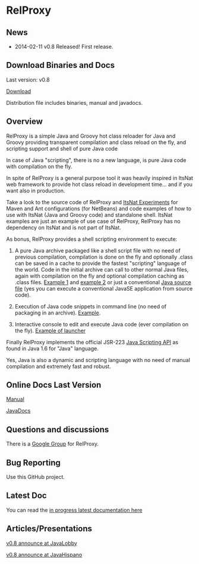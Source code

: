 RelProxy
========

News
------

- 2014-02-11 v0.8 Released! First release.

Download Binaries and Docs
------

Last version: v0.8

[Download](https://sourceforge.net/projects/relproxy/files/)

Distribution file includes binaries, manual and javadocs.

Overview
------

RelProxy is a simple Java and Groovy hot class reloader for Java and Groovy providing transparent compilation and class reload on the fly, and scripting support and shell of pure Java code

In case of Java "scripting", there is no a new language, is pure Java code with compilation on the fly.

In spite of RelProxy is a general purpose tool it was heavily inspired in ItsNat web framework to provide hot class reload in development time... and if you want also in production.

Take a look to the source code of RelProxy and [ItsNat Experiments](https://github.com/jmarranz/itsnat/tree/master/inexperiments) for Maven and Ant configurations (for NetBeans) and code examples of how to use with ItsNat (Java and Groovy code) and standalone shell. ItsNat examples are just an example of use case of RelProxy, RelProxy has no dependency on ItsNat and is not part of ItsNat.

As bonus, RelProxy provides a shell scripting environment to execute:

1) A pure Java archive packaged like a shell script file with no need of previous compilation, compilation is done on the fly and optionally .class can be saved in a 
cache to provide the fastest "scripting" language of the world. Code in the initial archive can call to other normal Java files, again with compilation on the fly 
and optional compilation caching as .class files. [Example 1](https://github.com/jmarranz/relproxy/blob/master/src/test/resources/example_java_shell) 
and [example 2](https://github.com/jmarranz/relproxy/blob/master/src/test/resources/example_java_shell_complete_class) or just
a conventional [Java source file](https://github.com/jmarranz/relproxy/blob/master/src/test/resources/example_normal_class.java) (yes you can execute a conventional
JavaSE application from source code).

2) Execution of Java code snippets in command line (no need of packaging in an archive). [Example](https://github.com/jmarranz/relproxy/blob/master/test_cmd/test_java_shell_snippet_launcher.sh).

3) Interactive console to edit and execute Java code (ever compilation on the fly). [Example of launcher](https://github.com/jmarranz/relproxy/blob/master/test_cmd/test_java_shell_interactive_launcher.sh)

Finally RelProxy implements the official JSR-223 [Java Scripting API](http://docs.oracle.com/javase/6/docs/technotes/guides/scripting/programmer_guide/index.html) as found in Java 1.6 for "Java" language.

Yes, Java is also a dynamic and scripting language with no need of manual compilation and extremely fast and robust.

Online Docs Last Version
------

[Manual](http://relproxy.sourceforge.net/docs/manual.html)

[JavaDocs](http://relproxy.sourceforge.net/docs/javadoc/)



Questions and discussions
------

There is a [Google Group](https://groups.google.com/forum/#!forum/relproxy) for RelProxy.

Bug Reporting
------

Use this GitHub project.


Latest Doc
------

You can read the [in progress latest documentation here](https://github.com/jmarranz/relproxy/blob/master/src/main/asciidoc/manual.asciidoc)

Articles/Presentations
------

[v0.8 announce at JavaLobby](http://java.dzone.com/articles/presenting-relproxy-hot-class)

[v0.8 announce at JavaHispano](http://www.javahispano.org/portada/2014/2/12/publicado-relproxy-v08-hot-class-reloader-y-scripting-para-j.html)




